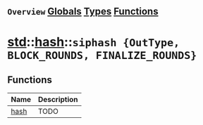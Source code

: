 ## `Overview` [Globals](./globals.md) [Types](./types.md) [Functions](./functions.md)
# [std](./../../std.md)::[hash](./../hash.md)::`siphash {OutType, BLOCK_ROUNDS, FINALIZE_ROUNDS}`
## Functions
|Name|Description|
|----|-----------|
|[hash](#todo)|TODO|
